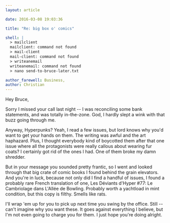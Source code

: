 ```yaml
---
layout: article

date: 2016-03-08 19:03:36

title: "Re: big box o' comics"

shell: |
  > mailclient
  mailclient: command not found
  > mail-client
  mail-client: command not found
  > writeanemail
  writeanemail: command not found
  > nano send-to-bruce-later.txt

author_farewell: Business,
author: Christian
---
```


Hey Bruce,

Sorry I missed your call last night -- I was reconciling some bank statements, and was totally in-the-zone. God, I hardly slept a wink with that buzz going through me.

Anyway, Hyperpunks? Yeah, I read a few issues, but lord knows why you'd want to get your hands on them. The writing was awful and the art haphazard. Plus, I thought everybody kind of boycotted them after that one issue where all the protagonists were really callous about wearing fur coats? I certainly got rid of the ones I had. One of them broke my damn shredder.

But in your message you sounded pretty frantic, so I went and looked through that big crate of comic books I found behind the grain elevators. And you're in luck, because not only did I find a handful of issues, I found a probably rare French translation of one, Les Déviants d'Hyper #77: Le Cambriolage dans L'Allée de Bowling. Probably worth a yachtload in mint condition, but this copy is filthy. Smells like rats.

I'll wrap 'em up for you to pick up next time you swing by the office. Still -- can't imagine why you want these. It goes against everything I believe, but I'm not even going to charge you for them. I just hope you're doing alright.
